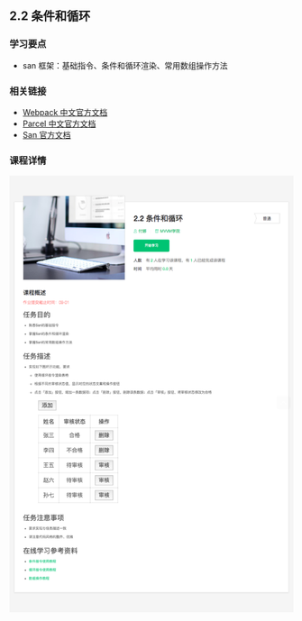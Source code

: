 ## 2.2 条件和循环

### 学习要点

* san 框架：基础指令、条件和循环渲染、常用数组操作方法

### 相关链接

* [Webpack 中文官方文档](https://doc.webpack-china.org/)
* [Parcel 中文官方文档](https://zh.parceljs.org/)
* [San 官方文档](https://baidu.github.io/san/)

### 课程详情

![](./2-2.png)